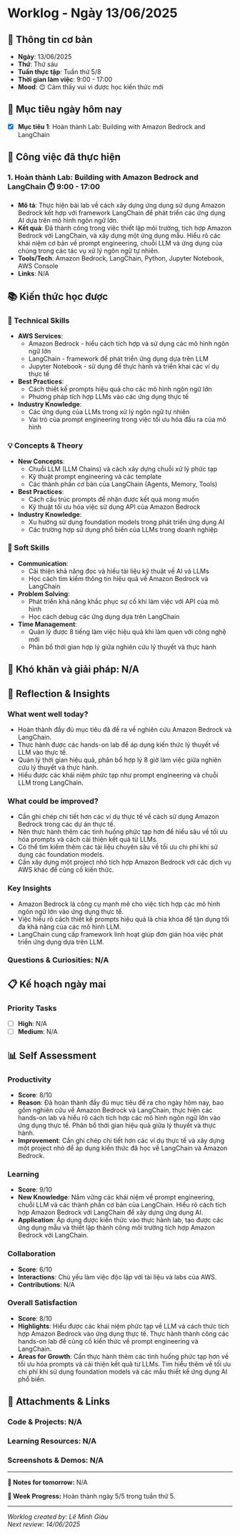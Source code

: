 # Worklog - Ngày 13/06/2025

## 📅 Thông tin cơ bản
- **Ngày**: 13/06/2025
- **Thứ**: Thứ sáu
- **Tuần thực tập**: Tuần thứ 5/8
- **Thời gian làm việc**: 9:00 - 17:00
- **Mood**: 😊 Cảm thấy vui vì được học kiến thức mới

## 🎯 Mục tiêu ngày hôm nay
- [x] **Mục tiêu 1**: Hoàn thành Lab: Building with Amazon Bedrock and LangChain

## 💼 Công việc đã thực hiện

### 1. Hoàn thành Lab: Building with Amazon Bedrock and LangChain ⏱️ 9:00 - 17:00
- **Mô tả**: Thực hiện bài lab về cách xây dựng ứng dụng sử dụng Amazon Bedrock kết hợp với framework LangChain để phát triển các ứng dụng AI dựa trên mô hình ngôn ngữ lớn.
- **Kết quả**: Đã thành công trong việc thiết lập môi trường, tích hợp Amazon Bedrock với LangChain, và xây dựng một ứng dụng mẫu. Hiểu rõ các khái niệm cơ bản về prompt engineering, chuỗi LLM và ứng dụng của chúng trong các tác vụ xử lý ngôn ngữ tự nhiên.
- **Tools/Tech**: Amazon Bedrock, LangChain, Python, Jupyter Notebook, AWS Console
- **Links**: N/A

## 📚 Kiến thức học được

### 🔧 Technical Skills

- **AWS Services**: 
	- Amazon Bedrock - hiểu cách tích hợp và sử dụng các mô hình ngôn ngữ lớn
	- LangChain - framework để phát triển ứng dụng dựa trên LLM
	- Jupyter Notebook - sử dụng để thực hành và triển khai các ví dụ thực tế
- **Best Practices**: 
	- Cách thiết kế prompts hiệu quả cho các mô hình ngôn ngữ lớn
	- Phương pháp tích hợp LLMs vào các ứng dụng thực tế
- **Industry Knowledge**: 
	- Các ứng dụng của LLMs trong xử lý ngôn ngữ tự nhiên
	- Vai trò của prompt engineering trong việc tối ưu hóa đầu ra của mô hình

### 💡 Concepts & Theory
- **New Concepts**: 
	- Chuỗi LLM (LLM Chains) và cách xây dựng chuỗi xử lý phức tạp
	- Kỹ thuật prompt engineering và các template
	- Các thành phần cơ bản của LangChain (Agents, Memory, Tools)
- **Best Practices**: 
	- Cách cấu trúc prompts để nhận được kết quả mong muốn
	- Kỹ thuật tối ưu hóa việc sử dụng API của Amazon Bedrock
- **Industry Knowledge**: 
	- Xu hướng sử dụng foundation models trong phát triển ứng dụng AI
	- Các trường hợp sử dụng phổ biến của LLMs trong doanh nghiệp

### 🤝 Soft Skills
- **Communication**: 
	- Cải thiện khả năng đọc và hiểu tài liệu kỹ thuật về AI và LLMs
	- Học cách tìm kiếm thông tin hiệu quả về Amazon Bedrock và LangChain
- **Problem Solving**: 
	- Phát triển khả năng khắc phục sự cố khi làm việc với API của mô hình
	- Học cách debug các ứng dụng dựa trên LangChain
- **Time Management**: 
	- Quản lý được 8 tiếng làm việc hiệu quả khi làm quen với công nghệ mới
	- Phân bổ thời gian hợp lý giữa nghiên cứu lý thuyết và thực hành

## 🚧 Khó khăn và giải pháp: N/A

## 💭 Reflection & Insights

### What went well today?
- Hoàn thành đầy đủ mục tiêu đã đề ra về nghiên cứu Amazon Bedrock và LangChain.
- Thực hành được các hands-on lab để áp dụng kiến thức lý thuyết về LLM vào thực tế.
- Quản lý thời gian hiệu quả, phân bổ hợp lý 8 giờ làm việc giữa nghiên cứu lý thuyết và thực hành.
- Hiểu được các khái niệm phức tạp như prompt engineering và chuỗi LLM trong LangChain.

### What could be improved?
- Cần ghi chép chi tiết hơn các ví dụ thực tế về cách sử dụng Amazon Bedrock trong các dự án thực tế.
- Nên thực hành thêm các tình huống phức tạp hơn để hiểu sâu về tối ưu hóa prompts và cách cải thiện kết quả từ LLMs.
- Có thể tìm kiếm thêm các tài liệu chuyên sâu về tối ưu chi phí khi sử dụng các foundation models.
- Cần xây dựng một project nhỏ tích hợp Amazon Bedrock với các dịch vụ AWS khác để củng cố kiến thức.

### Key Insights
- Amazon Bedrock là công cụ mạnh mẽ cho việc tích hợp các mô hình ngôn ngữ lớn vào ứng dụng thực tế.
- Việc hiểu rõ cách thiết kế prompts hiệu quả là chìa khóa để tận dụng tối đa khả năng của các mô hình LLM.
- LangChain cung cấp framework linh hoạt giúp đơn giản hóa việc phát triển ứng dụng dựa trên LLM.

### Questions & Curiosities: N/A

## 📋 Kế hoạch ngày mai

### Priority Tasks
- [ ] **High**: N/A
- [ ] **Medium**: N/A

## 📊 Self Assessment

### Productivity
- **Score**: 8/10
- **Reason**: Đã hoàn thành đầy đủ mục tiêu đề ra cho ngày hôm nay, bao gồm nghiên cứu về Amazon Bedrock và LangChain, thực hiện các hands-on lab và hiểu rõ cách tích hợp các mô hình ngôn ngữ lớn vào ứng dụng thực tế. Phân bổ thời gian hiệu quả giữa lý thuyết và thực hành.
- **Improvement**: Cần ghi chép chi tiết hơn các ví dụ thực tế và xây dựng một project nhỏ để áp dụng kiến thức đã học về LangChain và Amazon Bedrock.

### Learning
- **Score**: 9/10
- **New Knowledge**: Nắm vững các khái niệm về prompt engineering, chuỗi LLM và các thành phần cơ bản của LangChain. Hiểu rõ cách tích hợp Amazon Bedrock với LangChain để xây dựng ứng dụng AI.
- **Application**: Áp dụng được kiến thức vào thực hành lab, tạo được các ứng dụng mẫu và thiết lập thành công môi trường tích hợp Amazon Bedrock với LangChain.

### Collaboration
- **Score**: 6/10
- **Interactions**: Chủ yếu làm việc độc lập với tài liệu và labs của AWS.
- **Contributions**: N/A

### Overall Satisfaction
- **Score**: 8/10
- **Highlights**: Hiểu được các khái niệm phức tạp về LLM và cách thức tích hợp Amazon Bedrock vào ứng dụng thực tế. Thực hành thành công các hands-on lab để củng cố kiến thức về prompt engineering và LangChain.
- **Areas for Growth**: Cần thực hành thêm các tình huống phức tạp hơn về tối ưu hóa prompts và cải thiện kết quả từ LLMs. Tìm hiểu thêm về tối ưu chi phí khi sử dụng foundation models và các mẫu thiết kế ứng dụng AI phổ biến.

## 📎 Attachments & Links

### Code & Projects: N/A

### Learning Resources: N/A

### Screenshots & Demos: N/A

---

**📝 Notes for tomorrow:** N/A

**🎯 Week Progress:** Hoàn thành ngày 5/5 trong tuần thứ 5.

---
*Worklog created by: Lê Minh Giàu*  
*Next review: 14/06/2025*
